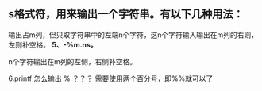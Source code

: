 ## s格式符，用来输出一个字符串。有以下几种用法：

输出占m列，但只取字符串中的左端n个字符，这n个字符输入输出在m列的右则，左则补空格。
 **5、-%m.ns。**

n个字符输出在m列的左侧，右侧补空格。

6.printf 怎么输出 % ？？？   需要使用两个百分号，即%%就可以了

